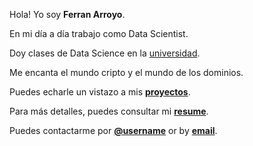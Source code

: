 ---
---

Hola! Yo soy **Ferran Arroyo**.

En mi día a día trabajo como Data Scientist.

Doy clases de Data Science en la [universidad].

Me encanta el mundo cripto y el mundo de los dominios.

Puedes echarle un vistazo a mis **[proyectos]**.

Para más detalles, puedes consultar mi **[resume]**.

Puedes contactarme por **[@username]** or by **[email]**.



[proyectos]: /proyectos
[resume]: https://demo.nurlan.co/hugo-vitae/
[@username]: https://es.linkedin.com/in/actuariodatascientist
[email]: mailto:hola@ferran.co
[universidad]: https://www.il3.ub.edu/master-big-data-science
